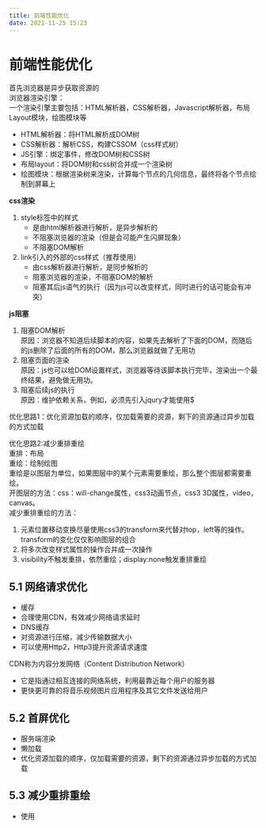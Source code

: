 ```yaml
---
title: 前端性能优化
date: 2021-11-25 15:23
---
```

# 前端性能优化
首先浏览器是异步获取资源的  
浏览器渲染引擎：  
一个渲染引擎主要包括：HTML解析器，CSS解析器，Javascript解析器，布局Layout模块，绘图模块等  
* HTML解析器：将HTML解析成DOM树
* CSS解析器：解析CSS，构建CSSOM（css样式树）
* JS引擎：绑定事件，修改DOM树和CSS树
* 布局layout：将DOM树和css树合并成一个渲染树
* 绘图模块：根据渲染树来渲染，计算每个节点的几何信息，最终将各个节点绘制到屏幕上  

__css渲染__
1. style标签中的样式
    * 是由html解析器进行解析，是异步解析的
    * 不阻塞浏览器的渲染（但是会可能产生闪屏现象）
    * 不阻塞DOM解析
2. link引入的外部的css样式（推荐使用）
    * 由css解析器进行解析，是同步解析的
    * 阻塞浏览器的渲染，不阻塞DOM的解析
    * 阻塞其后js语气的执行（因为js可以改变样式，同时进行的话可能会有冲突）

__js阻塞__  

1. 阻塞DOM解析  
原因：浏览器不知道后续脚本的内容，如果先去解析了下面的DOM，而随后的js删除了后面的所有的DOM，那么浏览器就做了无用功
2. 阻塞页面的渲染  
原因：js也可以给DOM设置样式，浏览器等待该脚本执行完毕，渲染出一个最终结果，避免做无用功。
3. 阻塞后续js的执行  
原因：维护依赖关系，例如，必须先引入jqury才能使用$  


优化思路1：优化资源加载的顺序，仅加载需要的资源，剩下的资源通过异步加载的方式加载  

优化思路2:减少重排重绘  
重排：布局  
重绘：绘制绘图  
重绘是以图层为单位，如果图层中的某个元素需要重绘，那么整个图层都需要重绘。  
开图层的方法：css：will-change属性，css3动画节点，css3 3D属性，video，canvas。  
减少重排重绘的方法：  

1. 元素位置移动变换尽量使用css3的transform来代替对top，left等的操作。transform的变化仅仅影响图层的组合
2. 将多次改变样式属性的操作合并成一次操作
3. visibility不触发重排，依然重绘；display:none触发重排重绘
## 5.1 网络请求优化
* 缓存
* 合理使用CDN，有效减少网络请求延时
* DNS缓存
* 对资源进行压缩，减少传输数据大小
* 可以使用Http2，Http3提升资源请求速度

CDN称为内容分发网络（Content Distribution Network）
* 它是指通过相互连接的网络系统，利用最靠近每个用户的服务器
* 更快更可靠的将音乐视频图片应用程序及其它文件发送给用户

## 5.2 首屏优化
* 服务端渲染
* 懒加载
* 优化资源加载的顺序，仅加载需要的资源，剩下的资源通过异步加载的方式加载

## 5.3 减少重排重绘
* 使用

